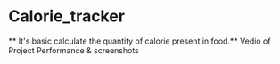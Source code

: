 # Calorie_tracker
** It's basic calculate the quantity of calorie present in food.**
Vedio of Project Performance & screenshots




